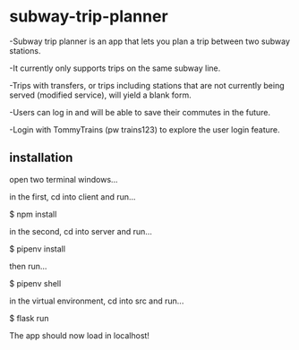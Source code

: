 # subway-trip-planner

-Subway trip planner is an app that lets you plan a trip between two subway stations.

-It currently only supports trips on the same subway line. 

-Trips with transfers, or trips including stations that are not currently being served (modified service), will yield a blank form. 

-Users can log in and will be able to save their commutes in the future.

-Login with TommyTrains (pw trains123) to explore the user login feature.

## installation

open two terminal windows...

in the first, cd into client and run...

$ npm install

in the second, cd into server and run...

$ pipenv install

then run...

$ pipenv shell

in the virtual environment, cd into src and run...

$ flask run

The app should now load in localhost!